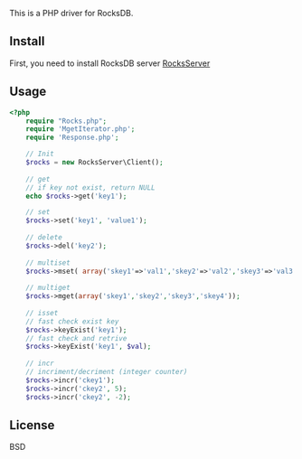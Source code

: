 This is a PHP driver for RocksDB.

## Install

First, you need to install RocksDB server [RocksServer](https://github.com/valmat/RocksServer)

## Usage

```php
<?php
    require "Rocks.php";
    require 'MgetIterator.php';
    require 'Response.php';

    // Init
    $rocks = new RocksServer\Client();
    
    // get
    // if key not exist, return NULL
    echo $rocks->get('key1');

    // set
    $rocks->set('key1', 'value1');
    
    // delete
    $rocks->del('key2');
    
    // multiset
    $rocks->mset( array('skey1'=>'val1','skey2'=>'val2','skey3'=>'val3','skey4'=>'val4')  );
    
    // multiget
    $rocks->mget(array('skey1','skey2','skey3','skey4'));
    
    // isset
    // fast check exist key
    $rocks->keyExist('key1');
    // fast check and retrive
    $rocks->keyExist('key1', $val);
    
    // incr
    // incriment/decriment (integer counter)
    $rocks->incr('ckey1');
    $rocks->incr('ckey2', 5);
    $rocks->incr('ckey2', -2);
```

## License
BSD
